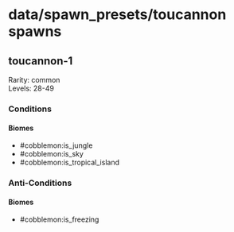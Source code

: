 # data/spawn_presets/toucannon spawns  
  
## toucannon-1  
Rarity: common  
Levels: 28-49  
  
### Conditions  
  
#### Biomes  
  * #cobblemon:is_jungle
  * #cobblemon:is_sky
  * #cobblemon:is_tropical_island
  
  
### Anti-Conditions  
  
#### Biomes  
  * #cobblemon:is_freezing
  

